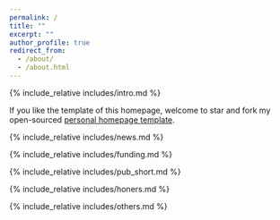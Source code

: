 ```yaml
---
permalink: /
title: ""
excerpt: ""
author_profile: true
redirect_from: 
  - /about/
  - /about.html
---
```

<span class='anchor' id='about-me'></span>
{% include_relative includes/intro.md %}

If you like the template of this homepage, welcome to star and fork my open-sourced [personal homepage template](https://github.com/yuchaozhi/yuchaozhi.github.io).

{% include_relative includes/news.md %}

{% include_relative includes/funding.md %}

{% include_relative includes/pub_short.md %}

{% include_relative includes/honers.md %}

{% include_relative includes/others.md %}
